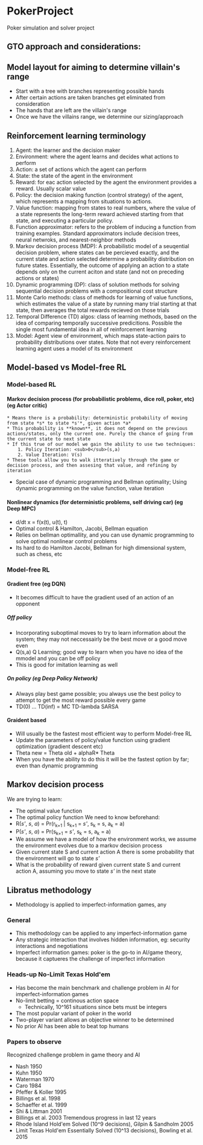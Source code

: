 # PokerProject
Poker simulation and solver project

## GTO approach and considerations:


## Model layout for aiming to determine villain's range
* Start with a tree with branches representing possible hands
* After certain actions are taken branches get eliminated from consideration
* The hands that are left are the villain's range
* Once we have the villains range, we determine our sizing/approach


## Reinforcement learning terminology
1. Agent: the learner and the decision maker
2. Environment: where the agent learns and decides what actions to perform
3. Action: a set of actions which the agent can perform
4. State: the state of the agent in the environment
5. Reward: for eac action selected by the agent the environment provides a reward. Usually scalar value 
6. Policy: the decision making function (control strategy) of the agent, which represents a mapping from situations to actions.
7. Value function: mapping from states to real numbers, where the value of a state represents the long-term reward achieved starting from that state, and executing a particular policy.
8. Function approximator: refers to the problem of inducing a function from training examples. Standard approximators include decision trees, neural netwroks, and nearest-neighbor methods
9. Markov decision process (MDP): A probabilistic model of a seuqential decision problem, where states can be percieved exactly, and the current state and action selected determine a probability distribution on future states. Essentially, the outcome of applying an action to a state depends only on the current aciton and state (and not on preceding actions or states)
10. Dynamic programming (DP): class of solution methods for solving sequential decision problems with a compositional cost structure
11. Monte Carlo methods: class of methods for learning of value functions, which estimates the value of a state by running many trial starting at that state, then averages the total rewards recieved on those trials
12. Temporal Difference (TD) algos: class of learning methods, based on the idea of comparing temporally successive predicitions. Possible the single most fundamental idea in all of reinforcement learning
13. Model: Agent view of environment, which maps state-action pairs to probability distributions over states. Note that not every reinforcement learning agent uses a model of its environment


## Model-based vs Model-free RL
### Model-based RL
#### Markov decision process (for probabilistic problems, dice roll, poker, etc) (eg Actor critic)
    * Means there is a probability: deterministic probability of moving from state *s* to state *s'*, given action *a* 
    * This probability is **known**, it does not depend on the previous actions/states, only the current one. Purely the chance of going from the current state to next state
    * If this true of our model we gain the ability to use two techniques:
        1. Policy Iteration: <sub>0</sub>(s,a)
        2. Value Iteration: V(s)
    * These tools allow you to walk itteratively through the game or decision process, and then assesing that value, and refining by iteration
* Special case of dynamic programming and Bellman optimality; Using dynamic programming on the value function, value iteration
#### Nonlinear dynamics (for deterministic problems, self driving car) (eg Deep MPC)
* d/dt x = f(x(t), u(t), t)
* Optimal control & Hamilton, Jacobi, Bellman equation
* Relies on bellman optimallity, and you can use dynamic programming to solve optimal nonlinear control problems 
* Its hard to do Hamilton Jacobi, Bellman for high dimensional system, such as chess, etc


### Model-free RL 
#### Gradient free (eg DQN)
* It becomes difficult to have the gradient used of an action of an opponent 
##### Off policy
* Incorporating suboptimal moves to try to learn information about the system; they may not neccessairly be the best move or a good move even
* Q(s,a) Q Learning; good way to learn when you have no idea of the mmodel and you can be off policy
* This is good for imitation learning as well

##### On policy (eg Deep Policy Network)
* Always play best game possible; you always use the best policy to attempt to get the most reward possible every game
* TD(0) ... TD(inf) = MC TD-lambda SARSA

#### Graident based
* Will usually be the fastest most efficient way to perform Model-free RL
* Update the parameters of policy/value function using gradient optimization (gradient descent etc)
* Theta new = Theta old + alphaR* Theta
* When you have the ability to do this it will be the fastest option by far; even than dynamic programming


 
## Markov decision process
We are trying to learn:
* The optimal value function
* The optimal policy function
We need to know beforehand:
* R(*s'*, *s*, *a*) = Pr(r<sub>k+1</sub> | s<sub>k+1</sub> = *s'*, s<sub>k</sub> = s, a<sub>k</sub> = a)
* P(*s'*, *s*, *a*) = Pr(s<sub>k+1</sub> = *s'*, s<sub>k</sub> = s, a<sub>k</sub> = a)
* We assume we have a model of how the environment works, we assume the environment evolves due to a markov decision process
* Given current state S and current action A there is some probability that the environment will go to state *s'*
* What is the probability of reward given current state S and current action A, assuming you move to state *s'* in the next state



## Libratus methodology
* Methodology is applied to imperfect-information games, any 

### General
* This methodology can be applied to any imperfect-information game
* Any strategic interaction that involves hidden information, eg: security interactions and negotiations
* Imperfect information games: poker is the go-to in AI/game theory, because it captueres the challenge of imperfect information


### Heads-up No-Limit Texas Hold'em 
* Has become the main benchmark and challenge problem in AI for imperfect-information games
* No-limit betting = continous action space
    * Technically, 10^161 situations since bets must be integers
* The most popular variant of poker in the world
* Two-player variant allows an objective winner to be determined
* No prior AI has been able to beat top humans


### Papers to observe
Recognized challenge problem in game theory and AI
* Nash 1950
* Kuhn 1950
* Waterman 1970
* Caro 1984
* Pfeffer & Koller 1995
* Billings et al. 1998
* Schaeffer et al. 1999
* Shi & Littman 2001
* Billings et al. 2003
Tremendous progress in last 12 years
* Rhode Island Hold'em Solved (10^9 decisions), Gilpin & Sandholm 2005
* Limit Texas Hold'em Essentially Solved (10^13 decisions), Bowling et al. 2015


